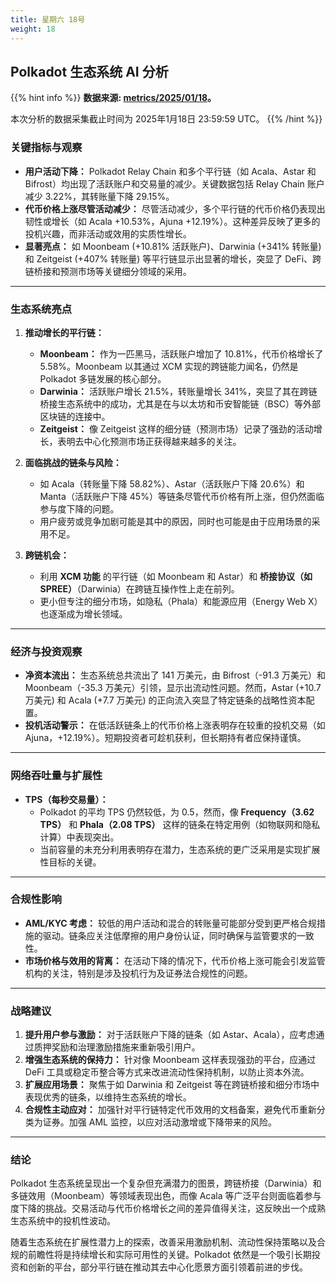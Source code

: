 ```yaml
---
title: 星期六 18号
weight: 18
---
```


## **Polkadot 生态系统 AI 分析**
{{% hint info %}}
**数据来源: [metrics/2025/01/18](../../../../metrics/2025/01/18)。**

本次分析的数据采集截止时间为 2025年1月18日 23:59:59 UTC。
{{% /hint %}}

### 关键指标与观察
- **用户活动下降：** Polkadot Relay Chain 和多个平行链（如 Acala、Astar 和 Bifrost）均出现了活跃账户和交易量的减少。关键数据包括 Relay Chain 账户减少 3.22%，其转账量下降 29.15%。
- **代币价格上涨尽管活动减少：** 尽管活动减少，多个平行链的代币价格仍表现出韧性或增长（如 Acala +10.53%，Ajuna +12.19%）。这种差异反映了更多的投机兴趣，而非活动或效用的实质性增长。
- **显著亮点：** 如 Moonbeam (+10.81% 活跃账户)、Darwinia (+341% 转账量) 和 Zeitgeist (+407% 转账量) 等平行链显示出显著的增长，突显了 DeFi、跨链桥接和预测市场等关键细分领域的采用。

---

### 生态系统亮点
1. **推动增长的平行链：**
   - **Moonbeam：** 作为一匹黑马，活跃账户增加了 10.81%，代币价格增长了 5.58%。Moonbeam 以其通过 XCM 实现的跨链能力闻名，仍然是 Polkadot 多链发展的核心部分。
   - **Darwinia：** 活跃账户增长 21.5%，转账量增长 341%，突显了其在跨链桥接生态系统中的成功，尤其是在与以太坊和币安智能链（BSC）等外部区块链的连接中。
   - **Zeitgeist：** 像 Zeitgeist 这样的细分链（预测市场）记录了强劲的活动增长，表明去中心化预测市场正获得越来越多的关注。

2. **面临挑战的链条与风险：**
   - 如 Acala（转账量下降 58.82%）、Astar（活跃账户下降 20.6%）和 Manta（活跃账户下降 45%）等链条尽管代币价格有所上涨，但仍然面临参与度下降的问题。
   - 用户疲劳或竞争加剧可能是其中的原因，同时也可能是由于应用场景的采用不足。

3. **跨链机会：**
   - 利用 **XCM 功能** 的平行链（如 Moonbeam 和 Astar）和 **桥接协议（如 SPREE）**（Darwinia）在跨链互操作性上走在前列。
   - 更小但专注的细分市场，如隐私（Phala）和能源应用（Energy Web X）也逐渐成为增长领域。

---

### 经济与投资观察
- **净资本流出：** 生态系统总共流出了 141 万美元，由 Bifrost（-91.3 万美元）和 Moonbeam（-35.3 万美元）引领，显示出流动性问题。然而，Astar (+10.7 万美元) 和 Acala (+7.7 万美元) 的正向流入突显了特定链条的战略性资本配置。
- **投机活动警示：** 在低活跃链条上的代币价格上涨表明存在较重的投机交易（如 Ajuna，+12.19%）。短期投资者可趁机获利，但长期持有者应保持谨慎。

---

### 网络吞吐量与扩展性
- **TPS（每秒交易量）：**
  - Polkadot 的平均 TPS 仍然较低，为 0.5，然而，像 **Frequency（3.62 TPS）** 和 **Phala（2.08 TPS）** 这样的链条在特定用例（如物联网和隐私计算）中表现突出。
  - 当前容量的未充分利用表明存在潜力，生态系统的更广泛采用是实现扩展性目标的关键。

---

### 合规性影响
- **AML/KYC 考虑：** 较低的用户活动和混合的转账量可能部分受到更严格合规措施的驱动。链条应关注低摩擦的用户身份认证，同时确保与监管要求的一致性。
- **市场价格与效用的背离：** 在活动下降的情况下，代币价格上涨可能会引发监管机构的关注，特别是涉及投机行为及证券法合规性的问题。

---

### 战略建议
1. **提升用户参与激励：** 对于活跃账户下降的链条（如 Astar、Acala），应考虑通过质押奖励和治理激励措施来重新吸引用户。
2. **增强生态系统的保持力：** 针对像 Moonbeam 这样表现强劲的平台，应通过 DeFi 工具或稳定币整合等方式来改进流动性保持机制，以防止资本外流。
3. **扩展应用场景：** 聚焦于如 Darwinia 和 Zeitgeist 等在跨链桥接和细分市场中表现优秀的链条，以维持生态系统的增长。
4. **合规性主动应对：** 加强针对平行链特定代币效用的文档备案，避免代币重新分类为证券。加强 AML 监控，以应对活动激增或下降带来的风险。

---

### 结论
Polkadot 生态系统呈现出一个复杂但充满潜力的图景，跨链桥接（Darwinia）和多链效用（Moonbeam）等领域表现出色，而像 Acala 等广泛平台则面临着参与度下降的挑战。交易活动与代币价格增长之间的差异值得关注，这反映出一个成熟生态系统中的投机性波动。

随着生态系统在扩展性潜力上的探索，改善采用激励机制、流动性保持策略以及合规的前瞻性将是持续增长和实际可用性的关键。Polkadot 依然是一个吸引长期投资和创新的平台，部分平行链在推动其去中心化愿景方面引领着前进的步伐。
